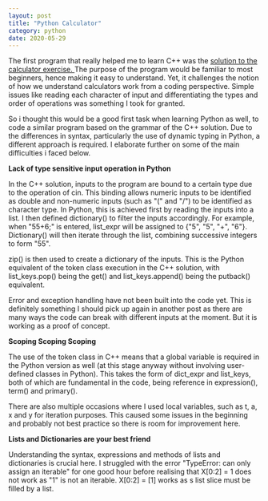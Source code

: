 ```yaml
---
layout: post
title: "Python Calculator"
category: python
date: 2020-05-29
---
```


The first program that really helped me to learn C++ was the <a href="https://cchanzl.github.io/tableau/2020/05/01/C++-Calculator-Solution">solution to the calculator exercise. </a> The purpose of the program would be familiar to most beginners, hence making it easy to understand. Yet, it challenges the notion of how we understand calculators work from a coding perspective. Simple issues like reading each character of input and differentiating the types and order of operations was something I took for granted.

So i thought this would be a good first task when learning Python as well, to code a similar program based on the grammar of the C++ solution. Due to the differences in syntax, particularly the use of dynamic typing in Python, a different approach is required. I elaborate further on some of the main difficulties i faced below.

<b> Lack of type sensitive input operation in Python </b>
<br>

In the C++ solution, inputs to the program are bound to a certain type due to the operation of cin. This binding allows numeric inputs to be identified as double and non-numeric inputs (such as "(" and "/") to be identified as character type. In Python, this is achieved first by reading the inputs into a list. I then defined dictionary() to filter the inputs accordingly. For example, when "55+6;" is entered, list_expr will be assigned to {"5", "5", "+", "6"}. Dictionary() will then iterate through the list, combining successive integers to form "55".

zip() is then used to create a dictionary of the inputs. This is the Python equivalent of the token class execution in the C++ solution, with list_keys.pop() being the get() and list_keys.append() being the putback() equivalent.

Error and exception handling have not been built into the code yet. This is definitely something I should pick up again in another post as there are many ways the code can break with different inputs at the moment. But it is working as a proof of concept.

<b> Scoping Scoping Scoping </b>
<br>

The use of the token class in C++ means that a global variable is required in the Python version as well (at this stage anyway without involving user-defined classes in Python). This takes the form of dict_expr and list_keys, both of which are fundamental in the code, being reference in expression(), term() and primary(). 

There are also multiple occasions where I used local variables, such as t, a, x and y for iteration purposes. This caused some issues in the beginning and probably not best practice so there is room for improvement here.

<b> Lists and Dictionaries are your best friend </b>
<br>

Understanding the syntax, expressions and methods of lists and dictionaries is crucial here. I struggled with the error "TypeError: can only assign an iterable" for one good hour before realising that X[0:2] = 1 does not work as "1" is not an iterable. X[0:2] = [1] works as s list slice must be filled by a list. 

<script src="https://gist.github.com/cchanzl/e0ee6e6835e352c64f17f60fc79138b7.js"></script>
